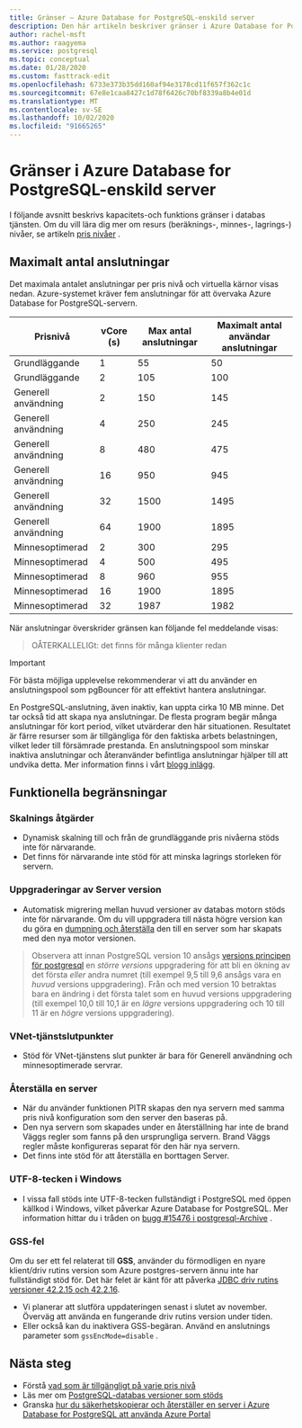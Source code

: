 ```yaml
---
title: Gränser – Azure Database for PostgreSQL-enskild server
description: Den här artikeln beskriver gränser i Azure Database for PostgreSQL-enskild server, till exempel antalet anslutnings-och lagrings motor alternativ.
author: rachel-msft
ms.author: raagyema
ms.service: postgresql
ms.topic: conceptual
ms.date: 01/28/2020
ms.custom: fasttrack-edit
ms.openlocfilehash: 6733e373b35dd160af94e3178cd11f657f362c1c
ms.sourcegitcommit: 67e8e1caa8427c1d78f6426c70bf8339a8b4e01d
ms.translationtype: MT
ms.contentlocale: sv-SE
ms.lasthandoff: 10/02/2020
ms.locfileid: "91665265"
---
```

# <a name="limits-in-azure-database-for-postgresql---single-server"></a>Gränser i Azure Database for PostgreSQL-enskild server
I följande avsnitt beskrivs kapacitets-och funktions gränser i databas tjänsten. Om du vill lära dig mer om resurs (beräknings-, minnes-, lagrings-) nivåer, se artikeln [pris nivåer](concepts-pricing-tiers.md) .


## <a name="maximum-connections"></a>Maximalt antal anslutningar
Det maximala antalet anslutningar per pris nivå och virtuella kärnor visas nedan. Azure-systemet kräver fem anslutningar för att övervaka Azure Database for PostgreSQL-servern. 

|**Prisnivå**| **vCore (s)**| **Max antal anslutningar** | **Maximalt antal användar anslutningar** |
|---|---|---|---|
|Grundläggande| 1| 55 | 50|
|Grundläggande| 2| 105 | 100|
|Generell användning| 2| 150| 145|
|Generell användning| 4| 250| 245|
|Generell användning| 8| 480| 475|
|Generell användning| 16| 950| 945|
|Generell användning| 32| 1500| 1495|
|Generell användning| 64| 1900| 1895|
|Minnesoptimerad| 2| 300| 295|
|Minnesoptimerad| 4| 500| 495|
|Minnesoptimerad| 8| 960| 955|
|Minnesoptimerad| 16| 1900| 1895|
|Minnesoptimerad| 32| 1987| 1982|

När anslutningar överskrider gränsen kan följande fel meddelande visas:
> OÅTERKALLELIGt: det finns för många klienter redan

> [!IMPORTANT]
> För bästa möjliga upplevelse rekommenderar vi att du använder en anslutningspool som pgBouncer för att effektivt hantera anslutningar.

En PostgreSQL-anslutning, även inaktiv, kan uppta cirka 10 MB minne. Det tar också tid att skapa nya anslutningar. De flesta program begär många anslutningar för kort period, vilket utvärderar den här situationen. Resultatet är färre resurser som är tillgängliga för den faktiska arbets belastningen, vilket leder till försämrade prestanda. En anslutningspool som minskar inaktiva anslutningar och återanvänder befintliga anslutningar hjälper till att undvika detta. Mer information finns i vårt [blogg inlägg](https://techcommunity.microsoft.com/t5/azure-database-for-postgresql/not-all-postgres-connection-pooling-is-equal/ba-p/825717).

## <a name="functional-limitations"></a>Funktionella begränsningar
### <a name="scale-operations"></a>Skalnings åtgärder
- Dynamisk skalning till och från de grundläggande pris nivåerna stöds inte för närvarande.
- Det finns för närvarande inte stöd för att minska lagrings storleken för servern.

### <a name="server-version-upgrades"></a>Uppgraderingar av Server version
- Automatisk migrering mellan huvud versioner av databas motorn stöds inte för närvarande. Om du vill uppgradera till nästa högre version kan du göra en [dumpning och återställa](./howto-migrate-using-dump-and-restore.md) den till en server som har skapats med den nya motor versionen.

> Observera att innan PostgreSQL version 10 ansågs [versions principen för postgresql](https://www.postgresql.org/support/versioning/) en _större versions_ uppgradering för att bli en ökning av det första _eller_ andra numret (till exempel 9,5 till 9,6 ansågs vara en _huvud_ versions uppgradering).
> Från och med version 10 betraktas bara en ändring i det första talet som en huvud versions uppgradering (till exempel 10,0 till 10,1 är en _lägre_ versions uppgradering och 10 till 11 är en _högre_ versions uppgradering).

### <a name="vnet-service-endpoints"></a>VNet-tjänstslutpunkter
- Stöd för VNet-tjänstens slut punkter är bara för Generell användning och minnesoptimerade servrar.

### <a name="restoring-a-server"></a>Återställa en server
- När du använder funktionen PITR skapas den nya servern med samma pris nivå konfiguration som den server den baseras på.
- Den nya servern som skapades under en återställning har inte de brand Väggs regler som fanns på den ursprungliga servern. Brand Väggs regler måste konfigureras separat för den här nya servern.
- Det finns inte stöd för att återställa en borttagen Server.

### <a name="utf-8-characters-on-windows"></a>UTF-8-tecken i Windows
- I vissa fall stöds inte UTF-8-tecken fullständigt i PostgreSQL med öppen källkod i Windows, vilket påverkar Azure Database for PostgreSQL. Mer information hittar du i tråden on [bugg #15476 i postgresql-Archive](https://www.postgresql-archive.org/BUG-15476-Problem-on-show-trgm-with-4-byte-UTF-8-characters-td6056677.html) .

### <a name="gss-error"></a>GSS-fel
Om du ser ett fel relaterat till **GSS**, använder du förmodligen en nyare klient/driv rutins version som Azure postgres-servern ännu inte har fullständigt stöd för. Det här felet är känt för att påverka [JDBC driv rutins versioner 42.2.15 och 42.2.16](https://github.com/pgjdbc/pgjdbc/issues/1868).
   - Vi planerar att slutföra uppdateringen senast i slutet av november. Överväg att använda en fungerande driv rutins version under tiden.
   - Eller också kan du inaktivera GSS-begäran.  Använd en anslutnings parameter som `gssEncMode=disable` .

## <a name="next-steps"></a>Nästa steg
- Förstå [vad som är tillgängligt på varje pris nivå](concepts-pricing-tiers.md)
- Läs mer om [PostgreSQL-databas versioner som stöds](concepts-supported-versions.md)
- Granska [hur du säkerhetskopierar och återställer en server i Azure Database for PostgreSQL att använda Azure Portal](howto-restore-server-portal.md)
